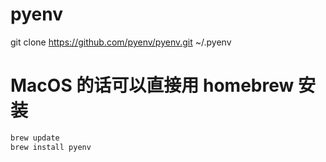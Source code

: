 # pyenv

git clone https://github.com/pyenv/pyenv.git ~/.pyenv

# MacOS 的话可以直接用 homebrew 安装

```bash
brew update
brew install pyenv
```
